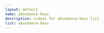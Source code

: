 ```yaml
--- 
layout: default
name: abundance-keys
description: videos for abundance-keys list
list: abundance-keys
---
```


<div class="player">
<div id="player"><!-- "https://www.youtube.com/watch?v={{site.data.lists[page.list][0]}}" --></div>
</div>

